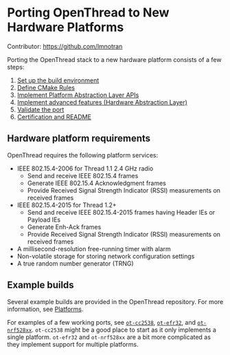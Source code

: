 # Porting OpenThread to New Hardware Platforms

Contributor: https://github.com/lmnotran

Porting the OpenThread stack to a new hardware platform consists of a few steps:

1.  [Set up the build environment](https://github.com/openthread/ot-docs/blob/main/site/en/guides/porting/set-up-the-build-environment.md)
1.  [Define CMake Rules](https://github.com/openthread/ot-docs/blob/main/site/en/guides/porting/define-cmake-rules.md)
1.  [Implement Platform Abstraction Layer APIs](https://github.com/openthread/ot-docs/blob/main/site/en/guides/porting/implement-platform-abstraction-layer-apis.md)
1.  [Implement advanced features (Hardware Abstraction Layer)](https://github.com/openthread/ot-docs/blob/main/site/en/guides/porting/implement-advanced-features.md)
1.  [Validate the port](https://github.com/openthread/ot-docs/blob/main/site/en/guides/porting/validate-the-port.md)
1.  [Certification and README](https://github.com/openthread/ot-docs/blob/main/site/en/guides/porting/certification-and-readme.md)

## Hardware platform requirements

OpenThread requires the following platform services:

-   IEEE 802.15.4-2006 for Thread 1.1
    2.4 GHz radio
    -   Send and receive IEEE 802.15.4 frames
    -   Generate IEEE 802.15.4 Acknowledgment frames
    -   Provide Received Signal Strength Indicator (RSSI) measurements on
        received frames
-   IEEE 802.15.4-2015 for Thread 1.2+
    -   Send and receive IEEE 802.15.4-2015 frames having Header IEs or Payload IEs
    -   Generate Enh-Ack frames
    -   Provide Received Signal Strength Indicator (RSSI) measurements on
        received frames
-   A millisecond-resolution free-running timer with alarm
-   Non-volatile storage for storing network configuration settings
-   A true random number generator (TRNG)

## Example builds

Several example builds are provided in the OpenThread repository. For more
information, see [Platforms](https://openthread.io/platforms).

For examples of a few working ports, see [`ot-cc2538`][ot-cc2538], [`ot-efr32`][ot-efr32], and [`ot-nrf528xx`][ot-nrf528xx]. `ot-cc2538` might be a good place to start as it only implements a single platform. `ot-efr32` and `ot-nrf528xx` are a bit more complicated as they implement support for multiple platforms.

[ot-cc2538]: https://github.com/openthread/ot-cc2538
[ot-efr32]: https://github.com/openthread/ot-efr32
[ot-nrf528xx]: https://github.com/openthread/ot-nrf528xx
